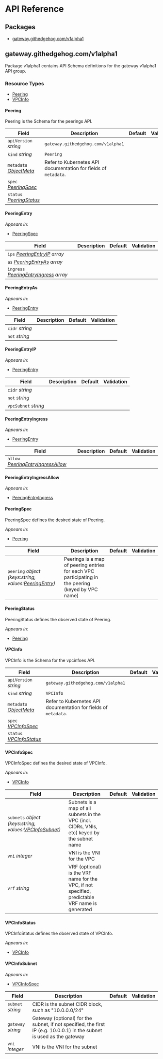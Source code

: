 # API Reference

## Packages
- [gateway.githedgehog.com/v1alpha1](#gatewaygithedgehogcomv1alpha1)


## gateway.githedgehog.com/v1alpha1

Package v1alpha1 contains API Schema definitions for the gateway v1alpha1 API group.

### Resource Types
- [Peering](#peering)
- [VPCInfo](#vpcinfo)



#### Peering



Peering is the Schema for the peerings API.





| Field | Description | Default | Validation |
| --- | --- | --- | --- |
| `apiVersion` _string_ | `gateway.githedgehog.com/v1alpha1` | | |
| `kind` _string_ | `Peering` | | |
| `metadata` _[ObjectMeta](https://kubernetes.io/docs/reference/generated/kubernetes-api/v1.32/#objectmeta-v1-meta)_ | Refer to Kubernetes API documentation for fields of `metadata`. |  |  |
| `spec` _[PeeringSpec](#peeringspec)_ |  |  |  |
| `status` _[PeeringStatus](#peeringstatus)_ |  |  |  |


#### PeeringEntry







_Appears in:_
- [PeeringSpec](#peeringspec)

| Field | Description | Default | Validation |
| --- | --- | --- | --- |
| `ips` _[PeeringEntryIP](#peeringentryip) array_ |  |  |  |
| `as` _[PeeringEntryAs](#peeringentryas) array_ |  |  |  |
| `ingress` _[PeeringEntryIngress](#peeringentryingress) array_ |  |  |  |


#### PeeringEntryAs







_Appears in:_
- [PeeringEntry](#peeringentry)

| Field | Description | Default | Validation |
| --- | --- | --- | --- |
| `cidr` _string_ |  |  |  |
| `not` _string_ |  |  |  |


#### PeeringEntryIP







_Appears in:_
- [PeeringEntry](#peeringentry)

| Field | Description | Default | Validation |
| --- | --- | --- | --- |
| `cidr` _string_ |  |  |  |
| `not` _string_ |  |  |  |
| `vpcSubnet` _string_ |  |  |  |


#### PeeringEntryIngress







_Appears in:_
- [PeeringEntry](#peeringentry)

| Field | Description | Default | Validation |
| --- | --- | --- | --- |
| `allow` _[PeeringEntryIngressAllow](#peeringentryingressallow)_ |  |  |  |


#### PeeringEntryIngressAllow







_Appears in:_
- [PeeringEntryIngress](#peeringentryingress)



#### PeeringSpec



PeeringSpec defines the desired state of Peering.



_Appears in:_
- [Peering](#peering)

| Field | Description | Default | Validation |
| --- | --- | --- | --- |
| `peering` _object (keys:string, values:[PeeringEntry](#peeringentry))_ | Peerings is a map of peering entries for each VPC participating in the peering (keyed by VPC name) |  |  |


#### PeeringStatus



PeeringStatus defines the observed state of Peering.



_Appears in:_
- [Peering](#peering)



#### VPCInfo



VPCInfo is the Schema for the vpcinfoes API.





| Field | Description | Default | Validation |
| --- | --- | --- | --- |
| `apiVersion` _string_ | `gateway.githedgehog.com/v1alpha1` | | |
| `kind` _string_ | `VPCInfo` | | |
| `metadata` _[ObjectMeta](https://kubernetes.io/docs/reference/generated/kubernetes-api/v1.32/#objectmeta-v1-meta)_ | Refer to Kubernetes API documentation for fields of `metadata`. |  |  |
| `spec` _[VPCInfoSpec](#vpcinfospec)_ |  |  |  |
| `status` _[VPCInfoStatus](#vpcinfostatus)_ |  |  |  |


#### VPCInfoSpec



VPCInfoSpec defines the desired state of VPCInfo.



_Appears in:_
- [VPCInfo](#vpcinfo)

| Field | Description | Default | Validation |
| --- | --- | --- | --- |
| `subnets` _object (keys:string, values:[VPCInfoSubnet](#vpcinfosubnet))_ | Subnets is a map of all subnets in the VPC (incl. CIDRs, VNIs, etc) keyed by the subnet name |  |  |
| `vni` _integer_ | VNI is the VNI for the VPC |  |  |
| `vrf` _string_ | VRF (optional) is the VRF name for the VPC, if not specified, predictable VRF name is generated |  |  |


#### VPCInfoStatus



VPCInfoStatus defines the observed state of VPCInfo.



_Appears in:_
- [VPCInfo](#vpcinfo)



#### VPCInfoSubnet







_Appears in:_
- [VPCInfoSpec](#vpcinfospec)

| Field | Description | Default | Validation |
| --- | --- | --- | --- |
| `subnet` _string_ | CIDR is the subnet CIDR block, such as "10.0.0.0/24" |  |  |
| `gateway` _string_ | Gateway (optional) for the subnet, if not specified, the first IP (e.g. 10.0.0.1) in the subnet is used as the gateway |  |  |
| `vni` _integer_ | VNI is the VNI for the subnet |  |  |


